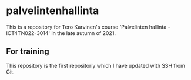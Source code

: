 # palvelintenhallinta

This is a repository for Tero Karvinen's course 'Palvelinten hallinta - ICT4TN022-3014' in the late autumn of 2021. 
 
## For training

This repository is the first repositoriy which I have updated with SSH from Git.

